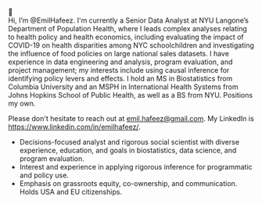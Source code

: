 👋  
Hi, I’m @EmilHafeez. I'm currently a Senior Data Analyst at NYU Langone’s Department of Population Health, where I leads complex analyses relating to health policy and health economics, including evaluating the impact of COVID-19 on health disparities among NYC schoolchildren and investigating the influence of food policies on large national sales datasets. I have experience in data engineering and analysis, program evaluation, and project management; my interests include using causal inference for identifying policy levers and effects. I hold an MS in Biostatistics from Columbia University and an MSPH in International Health Systems from Johns Hopkins School of Public Health, as well as a BS from NYU. Positions my own.

Please don't hesitate to reach out at emil.hafeez@gmail.com. My LinkedIn is https://www.linkedin.com/in/emilhafeez/. 

- Decisions-focused analyst and rigorous social scientist with diverse experience, education, and goals in biostatistics, data science, and program evaluation. 
- Interest and experience in applying rigorous inference for programmatic and policy use. 
- Emphasis on grassroots equity, co-ownership, and communication. Holds USA and EU citizenships.


<!---
EmilHafeez/EmilHafeez is a ✨ special ✨ repository because its `README.md` (this file) appears on your GitHub profile.
You can click the Preview link to take a look at your changes.
--->
